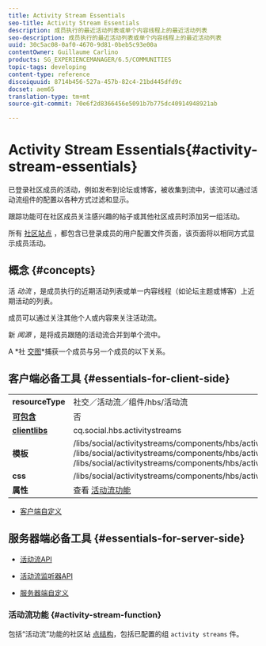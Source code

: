 ```yaml
---
title: Activity Stream Essentials
seo-title: Activity Stream Essentials
description: 成员执行的最近活动列表或单个内容线程上的最近活动列表
seo-description: 成员执行的最近活动列表或单个内容线程上的最近活动列表
uuid: 30c5ac08-0af0-4670-9d81-0beb5c93e00a
contentOwner: Guillaume Carlino
products: SG_EXPERIENCEMANAGER/6.5/COMMUNITIES
topic-tags: developing
content-type: reference
discoiquuid: 8714b456-527a-457b-82c4-21bd445dfd9c
docset: aem65
translation-type: tm+mt
source-git-commit: 70e6f2d8366456e5091b7b775dc40914948921ab

---
```



# Activity Stream Essentials{#activity-stream-essentials}

已登录社区成员的活动，例如发布到论坛或博客，被收集到流中，该流可以通过活动流组件的配置以各种方式过滤和显示。

跟踪功能可在社区成员关注感兴趣的帖子或其他社区成员时添加另一组活动。

所有 [社区站点](/help/communities/overview.md#communitiessites) ，都包含已登录成员的用户配置文件页面，该页面将以相同方式显示成员活动。

## 概念 {#concepts}

活 *动流* ，是成员执行的近期活动列表或单一内容线程（如论坛主题或博客）上近期活动的列表。

成员可以通过关注其他个人或内容来关注活动流。

新 *闻源* ，是将成员跟随的活动流合并到单个流中。

A *社 [交图](/help/communities/essentials-socialgraph.md)*捕获一个成员与另一个成员的以下关系。

## 客户端必备工具 {#essentials-for-client-side}

<table>
 <tbody>
  <tr>
   <td> <strong>resourceType</strong></td>
   <td>社交／活动流／组件/hbs/活动流</td>
  </tr>
  <tr>
   <td> <a href="/help/communities/scf.md#add-or-include-a-communities-component"><strong>可包含</strong></a></td>
   <td>否</td>
  </tr>
  <tr>
   <td> <a href="/help/communities/clientlibs.md"><strong>clientlibs</strong></a></td>
   <td>cq.social.hbs.activitystreams</td>
  </tr>
  <tr>
   <td> <strong>模板</strong></td>
   <td> /libs/social/activitystreams/components/hbs/activitystreams/activitystreams.hbs<br /> /libs/social/activitystreams/components/hbs/activitystreams/activity/activity-title.hbs<br /> /libs/social/activitystreams/components/hbs/activitystreams/activity/activity.hbs</td>
  </tr>
  <tr>
   <td> <strong>css</strong></td>
   <td> /libs/social/activitystreams/components/hbs/activitystreams/clientlibs/activitystreams.css</td>
  </tr>
  <tr>
   <td><strong> 属性</strong></td>
   <td>查看 <a href="/help/communities/activities.md">活动流功能</a></td>
  </tr>
 </tbody>
</table>

* [客户端自定义](/help/communities/client-customize.md)

## 服务器端必备工具 {#essentials-for-server-side}

* [活动流API](https://helpx.adobe.com/experience-manager/6-5/sites/developing/using/reference-materials/javadoc/com/adobe/cq/social/activitystreams/api/package-frame.html)

* [活动流监听器API](https://helpx.adobe.com/experience-manager/6-5/sites/developing/using/reference-materials/javadoc/com/adobe/cq/social/activitystreams/listener/api/package-frame.html)

* [服务器端自定义](/help/communities/server-customize.md)

### 活动流功能 {#activity-stream-function}

包括“活动流”功能的社区站 [点结构](/help/communities/functions.md#activity-stream-function)，包括已配置的组 `activity streams` 件。

